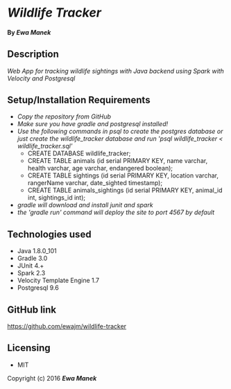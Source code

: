 # _Wildlife Tracker_

#### By _Ewa Manek_

## Description

_Web App for tracking wildlife sightings with Java backend using Spark with Velocity and Postgresql_

## Setup/Installation Requirements

* _Copy the repository from GitHub_
* _Make sure you have gradle and postgresql installed!_
* _Use the following commands in psql to create the postgres database or just create the wildlife_tracker database and run 'psql  wildlife_tracker < wildlife_tracker.sql'_
  * CREATE DATABASE wildlife_tracker;
  * CREATE TABLE animals (id serial PRIMARY KEY, name varchar, health varchar, age varchar, endangered boolean);
  * CREATE TABLE sightings (id serial PRIMARY KEY, location varchar, rangerName varchar, date_sighted timestamp);
  * CREATE TABLE animals_sightings (id serial PRIMARY KEY, animal_id int, sightings_id int);
* _gradle will download and install junit and spark_
* _the 'gradle run' command will deploy the site to port 4567 by default_

## Technologies used

* Java 1.8.0_101
* Gradle 3.0
* JUnit 4.+
* Spark 2.3
* Velocity Template Engine 1.7
* Postgresql 9.6

## GitHub link

https://github.com/ewajm/wildlife-tracker

## Licensing

* MIT

Copyright (c) 2016 **_Ewa Manek_**
